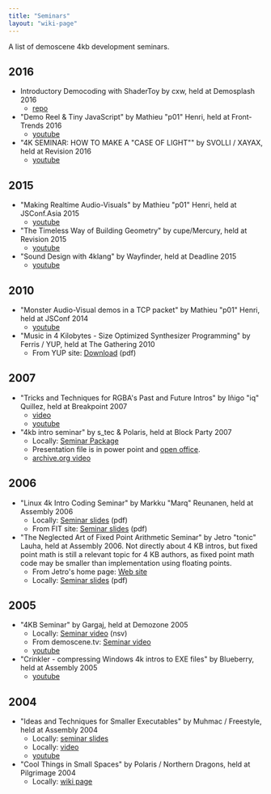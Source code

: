 ```yaml
---
title: "Seminars"
layout: "wiki-page"
---
```


A list of demoscene 4kb development seminars.

## 2016
* Introductory Democoding with ShaderToy by cxw, held at Demosplash 2016
    * [repo](https://bitbucket.org/inclinescene/demosplash-2016)
* "Demo Reel & Tiny JavaScript" by Mathieu "p01" Henri, held at Front-Trends 2016
    * [youtube](https://www.youtube.com/watch?v=h4MS5zU_C0c&feature=youtu.be&list=PLBevk0eXLOGdZ4yHChA-JW69DCBe7uGkJ) 
* "4K SEMINAR: HOW TO MAKE A "CASE OF LIGHT"" by SVOLLI / XAYAX, held at Revision 2016
    * [youtube](https://www.youtube.com/watch?v=Jj54mV9T8YU&index=3&list=PLNqQO7lFY6dmH5kMSWtuRP6ZhBiQdQIU1) 

## 2015
* "Making Realtime Audio-Visuals" by Mathieu "p01" Henri, held at JSConf.Asia 2015
    * [youtube](https://www.youtube.com/watch?v=16oLi1kvLHs) 
* "The Timeless Way of Building Geometry" by cupe/Mercury, held at Revision 2015
    * [youtube](https://www.youtube.com/watch?v=T-9R0zAwL7s&index=8&list=PLNqQO7lFY6dlPOg7cA1SczEU0Y7UW6iMW)
* "Sound Design with 4klang" by Wayfinder, held at Deadline 2015
    * [youtube](https://www.youtube.com/watch?v=wP__g_9FT4M) 

## 2010
* "Monster Audio-Visual demos in a TCP packet" by Mathieu "p01" Henri, held at JSConf 2014
    * [youtube](https://www.youtube.com/watch?v=8aYVH2j0kAU)
* "Music in 4 Kilobytes - Size Optimized Synthesizer Programming" by Ferris / YUP, held at The Gathering 2010
    * From YUP site: [Download](ftp://ftp.untergrund.net/users/thygrion/sosp.zip) (pdf)

## 2007
* "Tricks and Techniques for RGBA's Past and Future Intros" by Iñigo "iq" Quillez, held at Breakpoint 2007
    * [video](ftp://ftp.untergrund.net/users/breakpoint/2007/Seminars/BP07_Seminar_Iq_Rgba'sPastAndFutureIntros_XViD.avi)
    * [youtube](https://youtu.be/EQ1OpEsZAN0)
* "4kb intro seminar" by s_tec & Polaris, held at Block Party 2007
    * Locally: [Seminar Package](ftp://ftp.untergrund.net/users/in4kadmin/files/block.party.2007_4k_seminar.zip)
    * Presentation file is in power point and [open office](http://download.openoffice.org/).
    * [archive.org video](https://archive.org/details/hackercons-notacon-2007-4kb-intro)

## 2006
* "Linux 4k Intro Coding Seminar" by Markku "Marq" Reunanen, held at Assembly 2006
    * Locally: [Seminar slides](ftp://ftp.untergrund.net/users/in4kadmin/files/Linux_4k_Intro_Coding_asm06.pdf) (pdf)
    * From FIT site: [Seminar slides](http://ftp.kameli.net/pub/fit/misc/presis_asm06.pdf) (pdf)
* "The Neglected Art of Fixed Point Arithmetic Seminar" by Jetro "tonic" Lauha, held at Assembly 2006. Not directly about 4 KB intros, but fixed point math is still a relevant topic for 4 KB authors, as fixed point math code may be smaller than implementation using floating points.
    * From Jetro's home page: [Web site](http://jet.ro/creations#fixedpoint)
    * Locally: [Seminar slides](ftp://ftp.untergrund.net/users/in4kadmin/files/The_neglected_art_of_Fixed_Point_arithmetic_20060913.pdf) (pdf)

## 2005
* "4KB Seminar" by Gargaj, held at Demozone 2005
    * Locally: [Seminar video](ftp://ftp.untergrund.net/users/in4kadmin/files/demoscene.tv_seminar_4k_by_gargaj_seminar__main.nsv) (nsv)
    * From demoscene.tv: [Seminar video](http://vod.demoscene.tv/demoscene.tv_seminar_4k_by_gargaj_seminar__main.nsv)
    * [youtube](https://www.youtube.com/watch?v=_sXjS4tDpSU)
* "Crinkler - compressing Windows 4k intros to EXE files" by Blueberry, held at Assembly 2005
    * [youtube](https://www.youtube.com/watch?v=VIzg9NCW3rs])

## 2004
* "Ideas and Techniques for Smaller Executables" by Muhmac / Freestyle, held at Assembly 2004
    * Locally: [seminar slides](ftp://ftp.untergrund.net/users/in4kadmin/files/compression.pdf)
    * Locally: [video](ftp://ftp.untergrund.net/users/in4kadmin/files/Ideas_and_techniques_for_smaller_executables.avi)
    * [youtube](https://youtu.be/Up_RSAYi0OI)
* "Cool Things in Small Spaces" by Polaris / Northern Dragons, held at Pilgrimage 2004
    * Locally: [wiki page](cool-things-in-small-spaces-seminar)
